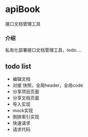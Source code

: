 # apiBook
接口文档管理工具

### 介绍
私有化部署接口文档管理工具，todo....

## todo list
- 编辑文档
- 对接 快照，全局header，全局code
- 分享项目页面
- 分享文档页面
- 导入实现
- mock实现
- 倒排索引实现
- 快速请求
- 请求代码
